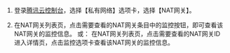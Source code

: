 1) 登录[腾讯云控制台](https://console.qcloud.com/)，选择【私有网络】选项卡，选择【NAT网关】。

2) 在NAT网关列表页，点击需要查看的NAT网关条目中的监控按钮，即可查看该NAT网关的监控信息。
或：
在NAT网关列表页，点击需要查看的NAT网关ID进入详情页，点击监控选项卡查看该NAT网关的监控信息。